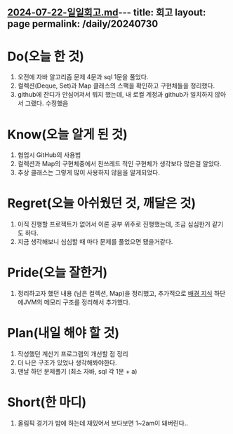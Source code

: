 [2024-07-22-일일회고.md](2024-07-22-%EC%9D%BC%EC%9D%BC%ED%9A%8C%EA%B3%A0.md)---
title: 회고
layout: page
permalink: /daily/20240730
---
# Do(오늘 한 것)
1. 오전에 자바 알고리즘 문제 4문과 sql 1문을 풀었다.
2. 컬렉션(Deque, Set)과 Map 클래스의 스팩을 확인하고 구현체들을 정리했다.
3. github에 잔디가 안심어져서 뭐지 했는데, 내 로컬 계정과 github가 일치하지 않아서 그랬다. 수정했음

# Know(오늘 알게 된 것)
1. 협업시 GitHub의 사용법
2. 컬렉션과 Map의 구현체중에서 친쓰레드 적인 구현체가 생각보다 많은걸 알았다.
3. 추상 클래스는 그렇게 많이 사용하지 않음을 알게되었다.

# Regret(오늘 아쉬웠던 것, 깨달은 것)
1. 아직 진행할 프로젝트가 없어서 이론 공부 위주로 진행했는데, 조금 심심한거 같기도 하다.
2. 지금 생각해보니 심심할 때 마다 문제를 풀었으면 됐을거같다.

# Pride(오늘 잘한거)
1. 정리하고자 했던 내용 (남은 컬렉션, Map)을 정리했고, 추가적으로 [배경 지식](https://velog.io/@rlackdals_98/JAVA-1.-%EB%B0%B0%EA%B2%BD-%EC%A7%80%EC%8B%9D) 하단에JVM의 메모리 구조를 정리해서 추가했다.


# Plan(내일 해야 할 것)
1. 작성했던 계산기 프로그램의 개선할 점 정리
2. 더 나은 구조가 있었나 생각해봐야한다.
3. 맨날 하던 문제풀기 (최소 자바, sql 각 1문 + a)



# Short(한 마디)
1. 올림픽 경기가 밤에 하는데 재밌어서 보다보면 1~2am이 돼버린다..
